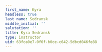 ```yaml
---
first_name: Kyra
headless: true
last_name: Sedransk
middle_initial: ''
salutation: ''
title: Kyra Sedransk
type: instructor
uid: 63fca0e7-0f6f-b0ce-c642-5dbcd046fe88
---
```

